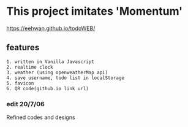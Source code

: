 # This project imitates 'Momentum'

https://eehwan.github.io/todoWEB/


## features
	1. written in Vanilla Javascript
	2. realtime clock
	3. weather (using openweatherMap api)
	4. save username, todo list in localStorage 
	5. favicon
	6. QR code(github.io link url)


### edit 20/7/06

Refined codes and designs
